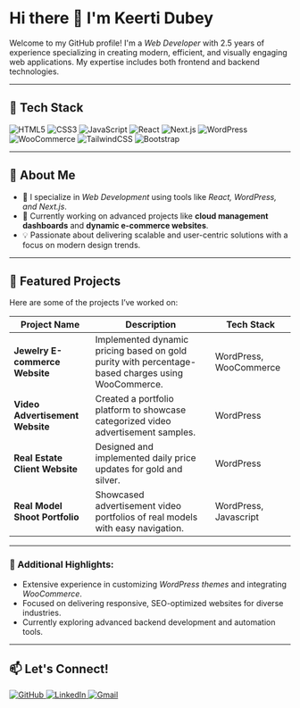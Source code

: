 # Hi there 👋 I'm Keerti Dubey

Welcome to my GitHub profile! I'm a *Web Developer* with 2.5 years of experience specializing in creating modern, efficient, and visually engaging web applications. My expertise includes both frontend and backend technologies.

---

## 🌟 Tech Stack
![HTML5](https://img.shields.io/badge/-HTML5-E34F26?style=flat-square&logo=html5&logoColor=white)
![CSS3](https://img.shields.io/badge/-CSS3-1572B6?style=flat-square&logo=css3)
![JavaScript](https://img.shields.io/badge/-JavaScript-F7DF1E?style=flat-square&logo=javascript&logoColor=black)
![React](https://img.shields.io/badge/-React-61DAFB?style=flat-square&logo=react&logoColor=black)
![Next.js](https://img.shields.io/badge/-Next.js-000000?style=flat-square&logo=nextdotjs&logoColor=white)
![WordPress](https://img.shields.io/badge/-WordPress-21759B?style=flat-square&logo=wordpress&logoColor=white)
![WooCommerce](https://img.shields.io/badge/-WooCommerce-96588A?style=flat-square&logo=woocommerce&logoColor=white)
![TailwindCSS](https://img.shields.io/badge/-TailwindCSS-06B6D4?style=flat-square&logo=tailwindcss&logoColor=white)
![Bootstrap](https://img.shields.io/badge/-Bootstrap-563D7C?style=flat-square&logo=bootstrap&logoColor=white)

---

## 🌟 About Me
- 💼 I specialize in *Web Development* using tools like *React, WordPress, and Next.js*.
- 🌱 Currently working on advanced projects like **cloud management dashboards** and **dynamic e-commerce websites**.
- 💡 Passionate about delivering scalable and user-centric solutions with a focus on modern design trends.

---

## 📂 Featured Projects
Here are some of the projects I’ve worked on:

| Project Name                                                              | Description                                                                                 | Tech Stack                              |
|---------------------------------------------------------------------------|---------------------------------------------------------------------------------------------|-----------------------------------------|                                                        
| **Jewelry E-commerce Website**                                            | Implemented dynamic pricing based on gold purity with percentage-based charges using WooCommerce. | WordPress, WooCommerce                  |
| **Video Advertisement Website**                                           | Created a portfolio platform to showcase categorized video advertisement samples.           | WordPress                               |
| **Real Estate Client Website**                                            | Designed and implemented daily price updates for gold and silver.                           | WordPress                               |
| **Real Model Shoot Portfolio**                                            | Showcased advertisement video portfolios of real models with easy navigation.               | WordPress, Javascript                              |

---

### 🌟 Additional Highlights:
- Extensive experience in customizing *WordPress themes* and integrating *WooCommerce*.
- Focused on delivering responsive, SEO-optimized websites for diverse industries.
- Currently exploring advanced backend development and automation tools.

---

## 📫 Let's Connect!
<p>
  <a href="https://github.com/957Kittu" target="_blank">
    <img alt="GitHub" src="https://img.shields.io/badge/GitHub-%2312100E.svg?&style=for-the-badge&logo=Github&logoColor=white" />
  </a> 
  <a href="https://www.linkedin.com/in/Keerti-Dubey" target="_blank">
    <img alt="LinkedIn" src="https://img.shields.io/badge/linkedin-%230077B5.svg?&style=for-the-badge&logo=linkedin&logoColor=white" />
  </a> 
  <a href="mailto:dkeerti31@gmail.com" target="_blank">
    <img alt="Gmail" src="https://img.shields.io/badge/email-%2300A859.svg?&style=for-the-badge&logo=gmail&logoColor=white" />
  </a>
</p>
